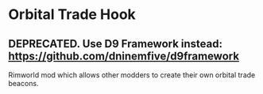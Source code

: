 # Orbital Trade Hook
## DEPRECATED. Use D9 Framework instead: https://github.com/dninemfive/d9framework
Rimworld mod which allows other modders to create their own orbital trade beacons.